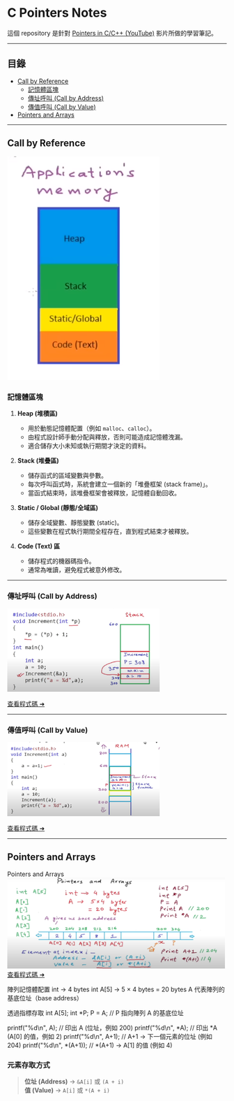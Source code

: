# C Pointers Notes

這個 repository 是針對 [Pointers in C/C++ (YouTube)](https://www.youtube.com/watch?v=zuegQmMdy8M) 影片所做的學習筆記。

---

## 目錄
- [Call by Reference](#call-by-reference)
  - [記憶體區塊](#記憶體區塊)
  - [傳址呼叫 (Call by Address)](#傳址呼叫-call-by-address)
  - [傳值呼叫 (Call by Value)](#傳值呼叫-call-by-value)
- [Pointers and Arrays](#pointers-and-arrays)

---

## Call by Reference
<img src="images/application-memory.png" width="350">

### 記憶體區塊
1. **Heap (堆積區)**
   - 用於動態記憶體配置（例如 `malloc`、`calloc`）。
   - 由程式設計師手動分配與釋放，否則可能造成記憶體洩漏。
   - 適合儲存大小未知或執行期間才決定的資料。

2. **Stack (堆疊區)**
   - 儲存函式的區域變數與參數。
   - 每次呼叫函式時，系統會建立一個新的「堆疊框架 (stack frame)」。
   - 當函式結束時，該堆疊框架會被釋放，記憶體自動回收。

3. **Static / Global (靜態/全域區)**
   - 儲存全域變數、靜態變數 (static)。
   - 這些變數在程式執行期間全程存在，直到程式結束才被釋放。

4. **Code (Text) 區**
   - 儲存程式的機器碼指令。
   - 通常為唯讀，避免程式被意外修改。

---

### 傳址呼叫 (Call by Address)
<img src="images/call-by-address.png" width="350">

[查看程式碼 ➜](callByAddress.c)

---

### 傳值呼叫 (Call by Value)
<img src="images/call-by-value.png" width="350">

[查看程式碼 ➜](callByValue.c)

---

## Pointers and Arrays
Pointers and Arrays
<img src="images/pointers-and-arrays.png" width="500"> 
[查看程式碼 ➜](pointer-and-array.c)

陣列記憶體配置
int → 4 bytes
int A[5] → 5 × 4 bytes = 20 bytes
A 代表陣列的基底位址（base address）

透過指標存取
int A[5];
int *P;
P = A; // P 指向陣列 A 的基底位址

printf("%d\n", A);   // 印出 A (位址，例如 200)
printf("%d\n", *A);  // 印出 *A (A[0] 的值，例如 2)
printf("%d\n", A+1); // A+1 → 下一個元素的位址 (例如 204)
printf("%d\n", *(A+1)); // *(A+1) → A[1] 的值 (例如 4)

### 元素存取方式
> **位址 (Address)** → `&A[i]` 或 `(A + i)`  
> **值 (Value)** → `A[i]` 或 `*(A + i)`
